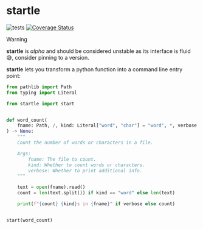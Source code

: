 # startle

![tests](https://github.com/oir/startle/actions/workflows/test.yml/badge.svg)
[![Coverage Status](https://coveralls.io/repos/github/oir/startle/badge.svg?branch=main)](https://coveralls.io/github/oir/startle?branch=main)

> [!WARNING]  
> **startle** is _alpha_ and should be considered unstable as its interface is fluid 😅, consider pinning to a version.

**startle** lets you transform a python function into a command line entry point:
```python
from pathlib import Path
from typing import Literal

from startle import start


def word_count(
    fname: Path, /, kind: Literal["word", "char"] = "word", *, verbose: bool = False
) -> None:
    """
    Count the number of words or characters in a file.

    Args:
        fname: The file to count.
        kind: Whether to count words or characters.
        verbose: Whether to print additional info.
    """

    text = open(fname).read()
    count = len(text.split()) if kind == "word" else len(text)

    print(f"{count} {kind}s in {fname}" if verbose else count)


start(word_count)
```